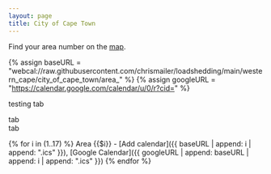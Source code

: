 ```yaml
---
layout: page
title: City of Cape Town
---
```


Find your area number on the [map](https://www.capetown.gov.za/Loadshedding1/loadshedding/maps/Load_Shedding_All_Areas_Schedule_and_Map.pdf).

{% assign baseURL = "webcal://raw.githubusercontent.com/chrismailer/loadshedding/main/western_cape/city_of_cape_town/area_" %}
{% assign googleURL = "https://calendar.google.com/calendar/u/0/r?cid=" %}

testing tab <div id="tabs" class="tabs"> tab <div id="tabs" class="tabs"> tab

{% for i in (1..17) %}
Area {{$i}} - [Add calendar]({{ baseURL | append: i | append: ".ics" }}), [Google Calendar]({{ googleURL | append: baseURL | append: i | append: ".ics" }})
{% endfor %}

